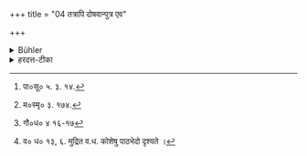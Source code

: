 +++
title = "04 तत्रापि दोषवान्पुत्र एव"

+++

<details><summary>Bühler</summary>

5. Through their (sin) their son also becomes sinful.
</details>

<details><summary>हरदत्त-टीका</summary>

## सूत्रम्
तत्राऽपि दोषवान् पुत्र एव ॥ ४॥  
### टिप्पनी
तत्रेति सप्तम्यास्त्रल्[^१] 'इतराभ्योऽपि दृश्यन्त' इति । ताभ्यामुभाभ्यामपि पुत्र एवाऽतिशयेन दोषवान् । तत्र पूर्ववत्यामुत्पन्नौ कुण्डगोलकौ [^२] 'पत्यौ जीवति कुण्डस्स्यान्मृते भर्तरि गोलक' इति ।  
असंस्कृतायामुत्पन्नस्य नामान्तरं नास्ति । किं तु दुष्टत्वमेव ।  

[^१]: पा०सू० ५. ३. १४.  

[^२]: म०स्मृ० ३. १७४.  



वर्णान्तरे तु जात्यन्तरम् । तत्र गौतमः —  
[^२१] अनुलोमाः पुनरनन्तरैकान्तरद्व्यन्तरासु जातास्सवर्णाम्बष्टोग्र निषाददौष्यन्तपारशवाः । प्रतिलोमास्तु सूतमागधायोगवक्षत्तृवैदेहकचण्डाला' इति । एवकारो दुहितृनिवृत्यर्थः । तथा च वसिष्ठः —  
[^२२] 'पतितेनोत्पादितः पतितो भवत्यन्यत्र स्त्रियास्सा हि परगामिनी तामरिक्थामुपेयादिति । [^2३] स्त्रीरत्नं दुकुलादपी'ति मनुः ॥ ४ ॥  

[^२१]: गौ०ध० ४ १६-१७  

[^२२]: व० ध० १३, ६. मुद्रित व.ध. कोशेषु पाठभेदो दृश्यते ।  

[^२३]: म० स्मृ० २. २३८
</details>
